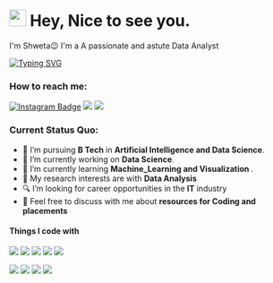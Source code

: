<h1><img src="https://emojis.slackmojis.com/emojis/images/1531849430/4246/blob-sunglasses.gif?1531849430" width="30"/> Hey, Nice to see you.</h1>

I'm Shweta😉 I'm a A passionate and astute Data Analyst

[![Typing SVG](https://readme-typing-svg.herokuapp.com?vCenter=true&width=500&lines=Artificial+Intelligence;Data+Science)](https://git.io/typing-svg)

### How to reach me: 
[![Instagram Badge](https://img.shields.io/badge/Instagram-E4405F?style=for-the-badge&logo=instagram&logoColor=white)](https://www.instagram.com/shweta02.02/)
<a href="mailto: shwetaambekar2003@gmail.com">
<img src="https://img.shields.io/badge/-shwetaambekar2003@gmail.com-7B83EB?&style=for-the-badge&logo=Microsoft-outlook&logoColor=white" ></a> <a href="https://www.linkedin.com/in/shweta-ambekar-a4857220a/">
<img src="https://img.shields.io/badge/Shweta-%230077B5.svg?&style=for-the-badge&logo=linkedin&logoColor=white" ></a> 




### Current Status Quo:

- 💼 I’m pursuing <strong>B Tech</strong> in <strong> Artificial Intelligence and Data Science</strong>.
- 🔭 I’m currently working on <strong>Data Science</strong>.
- 🌱 I’m currently learning <strong>Machine_Learning and Visualization </strong>.
- 🤔 My research interests are with <strong>Data Analysis</strong>
- 🔍 I’m looking for career opportunities in the <strong>IT</strong> industry
- 💬 Feel free to discuss with me about <strong> resources for Coding and placements</strong>




#### Things I code with
<img src="https://img.shields.io/badge/c++%20-%2300599C.svg?&style=for-the-badge&logo=c%2B%2B&logoColor=white"> <img src="https://img.shields.io/badge/python%20-%2314354C.svg?&style=for-the-badge&logo=python&logoColor=white"> <img src="https://img.shields.io/badge/javascript%20-%23323330.svg?&style=for-the-badge&logo=javascript&logoColor=%23F7DF1E"> <img src="https://img.shields.io/badge/git%20-%23F05032.svg?&style=for-the-badge&logo=git&logoColor=white"/>   <img src="http://img.shields.io/badge/-VS%20Code-000000?style=for-the-badge&logo=Visual-studio-code&logoColor=blue"> 

<img src="https://img.shields.io/badge/Machine_Learning%20-%23777BB4.svg?&style=for-the-badge&logo&logoColor=white">
<img src="https://img.shields.io/badge/Deeep_Learning%20-%23E00033.svg?&style=for-the-badge&logo=ether&logoColor=white"/>
<img src="https://img.shields.io/badge/Natural_Language_Processing%20-%2300599C.svg?&style=for-the-badge&logoColor=white">
<img src="https://img.shields.io/badge/OpenCV%20-%23323330.svg?&style=for-the-badge&logoColor=%23F7DF1E">
